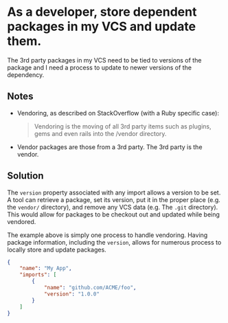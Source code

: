 # As a developer, store dependent packages in my VCS and update them.

The 3rd party packages in my VCS need to be tied to versions of the package and
I need a process to update to newer versions of the dependency.

## Notes
- Vendoring, as described on StackOverflow (with a Ruby specific case):
  > Vendoring is the moving of all 3rd party items such as plugins, gems and even rails into the /vendor directory.
- Vendor packages are those from a 3rd party. The 3rd party is the vendor.

## Solution
The `version` property associated with any import allows a version to be set. A
tool can retrieve a package, set its version, put it in the proper place
(e.g. the `vendor/` directory), and remove any VCS data (e.g. The `.git` directory).
This would allow for packages to be checkout out and updated while being
vendored.

The example above is simply one process to handle vendoring. Having package
information, including the `version`, allows for numerous process to locally
store and update packages.

```json
{
    "name": "My App",
    "imports": [
        {
            "name": "github.com/ACME/foo",
            "version": "1.0.0"
        }
    ]
}
```
